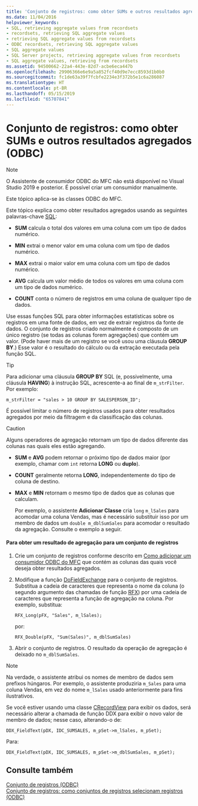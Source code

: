 ```yaml
---
title: 'Conjunto de registros: como obter SUMs e outros resultados agregados (ODBC)'
ms.date: 11/04/2016
helpviewer_keywords:
- SQL, retrieving aggregate values from recordsets
- recordsets, retrieving SQL aggregate values
- retrieving SQL aggregate values from recordsets
- ODBC recordsets, retrieving SQL aggregate values
- SQL aggregate values
- SQL Server projects, retrieving aggregate values from recordsets
- SQL aggregate values, retrieving from recordsets
ms.assetid: 94500662-22a4-443e-82d7-acbe6eca447b
ms.openlocfilehash: 29906366e6e9a5a852fcf40d9e7ecc8593d1b0b0
ms.sourcegitcommit: fc1de63a39f7fcbfe2234e3f372b5e1c6a286087
ms.translationtype: HT
ms.contentlocale: pt-BR
ms.lasthandoff: 05/15/2019
ms.locfileid: "65707841"
---
```

# <a name="recordset-obtaining-sums-and-other-aggregate-results-odbc"></a>Conjunto de registros: como obter SUMs e outros resultados agregados (ODBC)

> [!NOTE] 
> O Assistente de consumidor ODBC do MFC não está disponível no Visual Studio 2019 e posterior. É possível criar um consumidor manualmente.

Este tópico aplica-se às classes ODBC do MFC.

Este tópico explica como obter resultados agregados usando as seguintes palavras-chave [SQL](../../data/odbc/sql.md):

- **SUM** calcula o total dos valores em uma coluna com um tipo de dados numérico.

- **MIN** extrai o menor valor em uma coluna com um tipo de dados numérico.

- **MAX** extrai o maior valor em uma coluna com um tipo de dados numérico.

- **AVG** calcula um valor médio de todos os valores em uma coluna com um tipo de dados numérico.

- **COUNT** conta o número de registros em uma coluna de qualquer tipo de dados.

Use essas funções SQL para obter informações estatísticas sobre os registros em uma fonte de dados, em vez de extrair registros da fonte de dados. O conjunto de registros criado normalmente é composto de um único registro (se todas as colunas forem agregações) que contém um valor. (Pode haver mais de um registro se você usou uma cláusula **GROUP BY**.) Esse valor é o resultado do cálculo ou da extração executada pela função SQL.

> [!TIP]
>  Para adicionar uma cláusula **GROUP BY** SQL (e, possivelmente, uma cláusula **HAVING**) à instrução SQL, acrescente-a ao final de `m_strFilter`. Por exemplo:

```
m_strFilter = "sales > 10 GROUP BY SALESPERSON_ID";
```

É possível limitar o número de registros usados para obter resultados agregados por meio da filtragem e da classificação das colunas.

> [!CAUTION]
>  Alguns operadores de agregação retornam um tipo de dados diferente das colunas nas quais eles estão agregando.

- **SUM** e **AVG** podem retornar o próximo tipo de dados maior (por exemplo, chamar com `int` retorna **LONG** ou **duplo**).

- **COUNT** geralmente retorna **LONG**, independentemente do tipo de coluna de destino.

- **MAX** e **MIN** retornam o mesmo tipo de dados que as colunas que calculam.

     Por exemplo, o assistente **Adicionar Classe** cria `long` `m_lSales` para acomodar uma coluna Vendas, mas é necessário substituir isso por um membro de dados um `double m_dblSumSales` para acomodar o resultado da agregação. Consulte o exemplo a seguir.

#### <a name="to-obtain-an-aggregate-result-for-a-recordset"></a>Para obter um resultado de agregação para um conjunto de registros

1. Crie um conjunto de registros conforme descrito em [Como adicionar um consumidor ODBC do MFC](../../mfc/reference/adding-an-mfc-odbc-consumer.md) que contém as colunas das quais você deseja obter resultados agregados.

1. Modifique a função [DoFieldExchange](../../mfc/reference/crecordset-class.md#dofieldexchange) para o conjunto de registros. Substitua a cadeia de caracteres que representa o nome da coluna (o segundo argumento das chamadas de função [RFX](../../data/odbc/record-field-exchange-using-rfx.md)) por uma cadeia de caracteres que representa a função de agregação na coluna. Por exemplo, substitua:

    ```
    RFX_Long(pFX, "Sales", m_lSales);
    ```

     por:

    ```
    RFX_Double(pFX, "Sum(Sales)", m_dblSumSales)
    ```

1. Abrir o conjunto de registros. O resultado da operação de agregação é deixado no `m_dblSumSales`.

> [!NOTE]
>  Na verdade, o assistente atribui os nomes de membro de dados sem prefixos húngaros. Por exemplo, o assistente produziria `m_Sales` para uma coluna Vendas, em vez do nome `m_lSales` usado anteriormente para fins ilustrativos.

Se você estiver usando uma classe [CRecordView](../../mfc/reference/crecordview-class.md) para exibir os dados, será necessário alterar a chamada de função DDX para exibir o novo valor de membro de dados; nesse caso, alterando-o de:

```
DDX_FieldText(pDX, IDC_SUMSALES, m_pSet->m_lSales, m_pSet);
```

Para:

```
DDX_FieldText(pDX, IDC_SUMSALES, m_pSet->m_dblSumSales, m_pSet);
```

## <a name="see-also"></a>Consulte também

[Conjunto de registros (ODBC)](../../data/odbc/recordset-odbc.md)<br/>
[Conjunto de registros: como conjuntos de registros selecionam registros (ODBC)](../../data/odbc/recordset-how-recordsets-select-records-odbc.md)